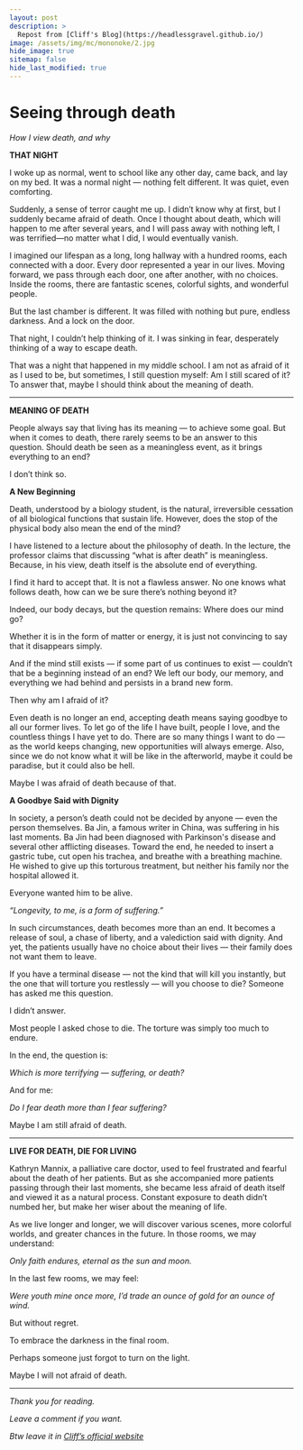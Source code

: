 ```yaml
---
layout: post
description: >
  Repost from [Cliff's Blog](https://headlessgravel.github.io/)
image: /assets/img/mc/mononoke/2.jpg
hide_image: true
sitemap: false
hide_last_modified: true
---
```


# Seeing through death

*How I view death, and why*

**THAT NIGHT**

I woke up as normal, went to school like any other day, came back, and lay on my bed. It was a normal night — nothing felt different. It was quiet, even comforting. 

Suddenly, a sense of terror caught me up. I didn’t know why at first, but I suddenly became afraid of death. Once I thought about death, which will happen to me after several years, and I will pass away with nothing left, I was terrified—no matter what I did, I would eventually vanish.

I imagined our lifespan as a long, long hallway with a hundred rooms, each connected with a door. Every door represented a year in our lives. Moving forward, we pass through each door, one after another, with no choices. Inside the rooms, there are fantastic scenes, colorful sights, and wonderful people. 

But the last chamber is different. It was filled with nothing but pure, endless darkness.
And a lock on the door.

That night, I couldn’t help thinking of it. I was sinking in fear, desperately thinking of a way to escape death.

That was a night that happened in my middle school. I am not as afraid of it as I used to be, but sometimes, I still question myself: Am I still scared of it? To answer that, maybe I should think about the meaning of death. 

---

**MEANING OF DEATH**

People always say that living has its meaning — to achieve some goal. But when it comes to death, there rarely seems to be an answer to this question. Should death be seen as a meaningless event, as it brings everything to an end?

I don’t think so.

**A New Beginning**

Death, understood by a biology student, is the natural, irreversible cessation of all biological functions that sustain life. However, does the stop of the physical body also mean the end of the mind? 

I have listened to a lecture about the philosophy of death. In the lecture, the professor claims that discussing “what is after death” is meaningless. Because, in his view, death itself is the absolute end of everything.

I find it hard to accept that. It is not a flawless answer. No one knows what follows death, how can we be sure there’s nothing beyond it? 

Indeed, our body decays, but the question remains: Where does our mind go? 

Whether it is in the form of matter or energy, it is just not convincing to say that it disappears simply.

And if the mind still exists — if some part of us continues to exist — couldn’t that be a beginning instead of an end? We left our body, our memory, and everything we had behind and persists in a brand new form.

Then why am I afraid of it?

Even death is no longer an end, accepting death means saying goodbye to all our former lives. To let go of the life I have built, people I love, and the countless things I have yet to do. There are so many things I want to do — as the world keeps changing, new opportunities will always emerge. Also, since we do not know what it will be like in the afterworld, maybe it could be paradise, but it could also be hell.

Maybe I was afraid of death because of that.

**A Goodbye Said with Dignity**

In society, a person’s death could not be decided by anyone — even the person themselves.  Ba Jin, a famous writer in China, was suffering in his last moments. Ba Jin had been diagnosed with Parkinson's disease and several other afflicting diseases. Toward the end, he needed to insert a gastric tube, cut open his trachea, and breathe with a breathing machine. He wished to give up this torturous treatment, but neither his family nor the hospital allowed it. 

Everyone wanted him to be alive.

*“Longevity, to me, is a form of suffering.”*

In such circumstances, death becomes more than an end. It becomes a release of soul, a chase of liberty, and a valediction said with dignity. And yet, the patients usually have no choice about their lives — their family does not want them to leave. 

If you have a terminal disease — not the kind that will kill you instantly, but the one that will torture you restlessly — will you choose to die? Someone has asked me this question. 

I didn’t answer.

Most people I asked chose to die. The torture was simply too much to endure.

In the end, the question is:

*Which is more terrifying — suffering, or death?*

And for me:

*Do I fear death more than I fear suffering?*

Maybe I am still afraid of death.

---

**LIVE FOR DEATH, DIE FOR LIVING**

Kathryn Mannix, a palliative care doctor, used to feel frustrated and fearful about the death of her patients. But as she accompanied more patients passing through their last moments, she became less afraid of death itself and viewed it as a natural process. Constant exposure to death didn’t numbed her, but make her wiser about the meaning of life.

As we live longer and longer, we will discover various scenes, more colorful worlds, and greater chances in the future. In those rooms, we may understand:

*Only faith endures, eternal as the sun and moon.*

In the last few rooms, we may feel:

*Were youth mine once more, I’d trade an ounce of gold for an ounce of wind.*

But without regret.

To embrace the darkness in the final room.

Perhaps someone just forgot to turn on the light.

Maybe I will not afraid of death.

---

*Thank you for reading.*

*Leave a comment if you want.*

*Btw leave it in [Cliff’s official website](https://headlessgravel.github.io/)*